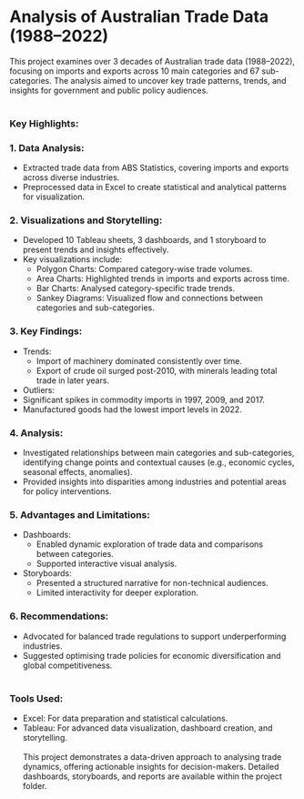 # Analysis of Australian Trade Data (1988–2022)
This project examines over 3 decades of Australian trade data (1988–2022), focusing on imports and exports across 10 main categories and 67 sub-categories. The analysis aimed to uncover key trade patterns, trends, and insights for government and public policy audiences.
<br /><br />
### Key Highlights:
### 1. Data Analysis:
- Extracted trade data from ABS Statistics, covering imports and exports across diverse industries.
- Preprocessed data in Excel to create statistical and analytical patterns for visualization.

### 2. Visualizations and Storytelling:
- Developed 10 Tableau sheets, 3 dashboards, and 1 storyboard to present trends and insights effectively.
- Key visualizations include:
  - Polygon Charts: Compared category-wise trade volumes.
  - Area Charts: Highlighted trends in imports and exports across time.
  - Bar Charts: Analysed category-specific trade trends.
  - Sankey Diagrams: Visualized flow and connections between categories and sub-categories.

### 3. Key Findings:
- Trends:
  - Import of machinery dominated consistently over time.
  - Export of crude oil surged post-2010, with minerals leading total trade in later years.
-  Outliers:
  - Significant spikes in commodity imports in 1997, 2009, and 2017.
  - Manufactured goods had the lowest import levels in 2022.

### 4. Analysis:
- Investigated relationships between main categories and sub-categories, identifying change points and contextual causes (e.g., economic cycles, seasonal effects, anomalies).
- Provided insights into disparities among industries and potential areas for policy interventions.

### 5. Advantages and Limitations:
- Dashboards:
  - Enabled dynamic exploration of trade data and comparisons between categories.
  - Supported interactive visual analysis.
- Storyboards:
  - Presented a structured narrative for non-technical audiences.
  - Limited interactivity for deeper exploration.

### 6. Recommendations:
- Advocated for balanced trade regulations to support underperforming industries.
- Suggested optimising trade policies for economic diversification and global competitiveness.
<br /><br />
### Tools Used:
- Excel: For data preparation and statistical calculations.
- Tableau: For advanced data visualization, dashboard creation, and storytelling.
<br /><br />
This project demonstrates a data-driven approach to analysing trade dynamics, offering actionable insights for decision-makers. Detailed dashboards, storyboards, and reports are available within the project folder.
